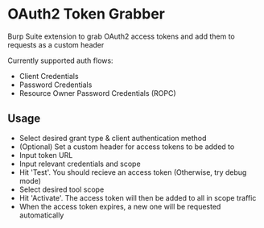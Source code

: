 # OAuth2 Token Grabber
Burp Suite extension to grab OAuth2 access tokens and add them to requests as a custom header

Currently supported auth flows:
- Client Credentials
- Password Credentials
- Resource Owner Password Credentials (ROPC)

## Usage
- Select desired grant type & client authentication method
- (Optional) Set a custom header for access tokens to be added to
- Input token URL
- Input relevant credentials and scope
- Hit 'Test'. You should recieve an access token (Otherwise, try debug mode)
- Select desired tool scope
- Hit 'Activate'. The access token will then be added to all in scope traffic
- When the access token expires, a new one will be requested automatically
